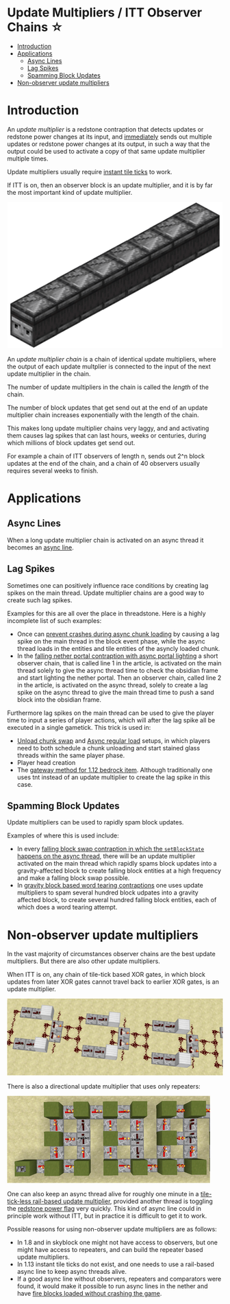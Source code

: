 # Update Multipliers / ITT Observer Chains ☆

- [Introduction](#introduction)
- [Applications](#applications)
  * [Async Lines](#async-lines)
  * [Lag Spikes](#lag-spikes)
  * [Spamming Block Updates](#spamming-block-updates)
- [Non-observer update multipliers](#non-observer-update-multipliers)

# Introduction

An *update multiplier* is a redstone contraption that detects updates or redstone power changes at its input,
and [immediately](tick-phases.md#immediate-updates) sends out multiple updates or redstone power changes at its output, in such a way that the output could be used to activate a copy of that same update multiplier multiple times.

Update multipliers usually require [instant tile ticks](global-flags.md#instant-tile-ticks) to work.

If ITT is on, then an observer block is an update multiplier, and it is by far the most important kind of update multiplier.

![Observer Chain](../images/ObserverChain.png)

An *update multiplier chain* is a chain of identical update multipliers, where the output of each update multplier is connected to the input of the next update multiplier in the chain.

The number of update multipliers in the chain is called the *length* of the chain.

The number of block updates that get send out at the end of an update multiplier chain increases exponentially with the length of the chain.

This makes long update multiplier chains very laggy, and and activating them causes lag spikes that can last hours, weeks or centuries, during which millions of block updates get send out.

For example a chain of ITT observers of length n, sends out 2^n block updates at the end of the chain, and a chain of 40 observers usually requires several weeks to finish.

# Applications

## Async Lines
When a long update multiplier chain is activated on an async thread it becomes an [async line](async-line.md).

## Lag Spikes
Sometimes one can positively influence race conditions by creating lag spikes on the main thread.
Update multiplier chains are a good way to create such lag spikes.

Examples for this are all over the place in threadstone. Here is a highly incomplete list of such examples:
- Once can [prevent crashes during async chunk loading](chunk/async-chunk-loading.md#preventing-crashes-during-async-chunk-load) by causing a lag spike on the main thread in the block event phase, while the async thread loads in the entities and tile entities of the asyncly loaded chunk.
- In the [falling nether portal contraption with async portal lighting](falling-block/falling-block-swaps.md#nether-portal-1) a short observer chain, that is called line 1 in the article, is activated on the main thread solely to give the async thread time to check the obsidian frame and start lighting the nether portal. Then an observer chain, called line 2 in the article, is activated on the async thread, solely to create a lag spike on the async thread to give the main thread time to push a sand block into the obsidian frame.

Furthermore lag spikes on the main thread can be used to give the player time to input a series of player actions, which will after the lag spike all be executed in a single gametick.
This trick is used in:
- [Unload chunk swap](chunk/async-chunk-loading.md#unload-chunk-swap) and [Async regular load](chunk/async-chunk-loading.md#regular-load) setups, in which players need to both schedule a chunk unloading and start stained glass threads within the same player phase.
- Player head creation
- The [gateway method for 1.12 bedrock item](https://www.youtube.com/watch?v=ajUea-FnRrc). Although traditionally one uses tnt instead of an update multiplier to create the lag spike in this case.

## Spamming Block Updates
Update multipliers can be used to rapidly spam block updates.

Examples of where this is used include:
- In every [falling block swap contraption in which the `setBlockState` happens on the async thread](falling-block/falling-block-swaps.md#set-on-async),
there will be an update multiplier activated on the main thread which rapidly spams block updates into a gravity-affected block to create falling block entities at a high frequency and make a falling block swap possible.
- In [gravity block based word tearing contraptions](word-tearing.md#gravity-block-mixers) one uses update multipliers to spam several hundred block udpates into a gravity affected block, to create several hundred falling block entities, each of which does a word tearing attempt.

# Non-observer update multipliers
In the vast majority of circumstances observer chains are the best update multipliers.
But there are also other update multipliers.

When ITT is on, any chain of tile-tick based XOR gates, in which block updates from later XOR gates cannot travel back to earlier XOR gates, is an update multiplier.

![XOR Gates](../images/XORChain.PNG)

There is also a directional update multiplier that uses only repeaters:

![Repeater Chain](../images/RepeaterAsyncLine.PNG)

One can also keep an async thread alive for roughly one minute in a [tile-tick-less rail-based update multiplier](https://www.youtube.com/watch?v=uVfT5w8RSyQ&list=PL8r-bvM9ltXNkjl7IhGQAHygIPfy2niuC&index=50), 
provided another thread is toggling the [redstone power flag](global-flags.md#redstone-power-flag) very quickly. This kind of async line could in principle work without ITT, but in practice it is difficult to get it to work.

Possible reasons for using non-observer update multipliers are as follows:

- In 1.8 and in skyblock one might not have access to observers, but one might have access to repeaters, and can build the repeater based update multipliers.
- In 1.13 instant tile ticks do not exist, and one needs to use a rail-based async line to keep async threads alive.
- If a good async line without observers, repeaters and comparators were found, it would make it possible to run async lines in the nether and have [fire blocks loaded without crashing the game](async-line.md#ticknexttick-list-ouf-of-synch-crash).
